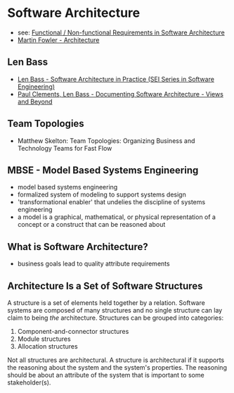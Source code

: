 # Software Architecture
- see: [Functional / Non-functional Requirements in Software Architecture](/pages/functional-non-functional-requirements.md)
- [Martin Fowler - Architecture](https://martinfowler.com/architecture/)

## Len Bass
- [Len Bass - Software Architecture in Practice (SEI Series in Software Engineering)](https://www.amazon.com/Software-Architecture-Practice-3rd-Engineering/dp/0321815734)
- [Paul Clements, Len Bass - Documenting Software Architecture - Views and Beyond](https://www.amazon.com/Documenting-Software-Architectures-Views-Beyond/dp/0321552687)

## Team Topologies
- Matthew Skelton: Team Topologies: Organizing Business and Technology Teams for Fast Flow

## MBSE - Model Based Systems Engineering
- model based systems engineering
- formalized system of modeling to support systems design
- 'transformational enabler' that undelies the discipline of systems engineering
- a model is a graphical, mathematical, or physical representation of a concept or a construct that can be reasoned about

## What is Software Architecture?
- business goals lead to quality attribute requirements

## Architecture Is a Set of Software Structures
A structure is a set of elements held together by a relation.
Software systems are composed of many structures and no single structure can lay claim to being _the_ architecture.
Structures can be grouped into categories:
1. Component-and-connector structures
2. Module structures
3. Allocation structures

Not all structures are architectural.
A structure is architectural if it supports the reasoning about the system and the system's properties.
The reasoning should be about an attribute of the system that is important to some stakeholder(s).
